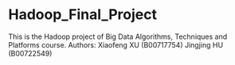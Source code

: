 # Hadoop_Final_Project

This is the Hadoop project of Big Data Algorithms, Techniques and Platforms course.
Authors:
Xiaofeng XU (B00717754)
Jingjing HU (B00722549)
